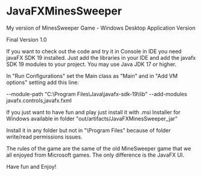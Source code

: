 # JavaFXMinesSweeper
My version of MinesSweeper Game - Windows Desktop Application Version

Final Version 1.0

If you want to check out the code and try it in Console in IDE you need javaFX SDK 19 installed. Just add the libraries in your IDE and add the javafx SDK 19 modules to your project. You may use Java JDK 17 or higher.

In "Run Configurations" set the Main class as "Main" and in "Add VM options" setting add this line:

--module-path "C:\Program Files\Java\javafx-sdk-19\lib" --add-modules javafx.controls,javafx.fxml

If you just want to have fun and play just install it with .msi Installer for Windows available in folder  "out/artifacts/JavaFXMinesSweeper_jar"

Install it in any folder but not in "\Program Files" because of folder write/read permissions issues.

The rules of the game are the same of the old MineSweeper game that we all enjoyed from Microsoft games. The only difference is the JavaFX UI.

Have fun and Enjoy!
